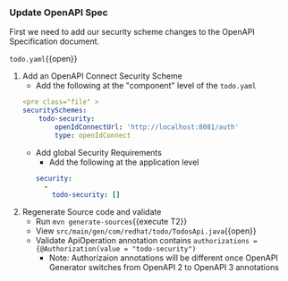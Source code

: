 ### Update OpenAPI Spec

First we need to add our security scheme changes to the OpenAPI Specification document.

`todo.yaml`{{open}}
1. Add an OpenAPI Connect Security Scheme
    - Add the following at the "component" level of the `todo.yaml`
    ```yaml
    <pre class="file" >
    securitySchemes:
        todo-security:
            openIdConnectUrl: 'http://localhost:8081/auth'
            type: openIdConnect
    ```
    - Add global Security Requirements
      - Add the following at the application level
      ```yaml
      security:
        -
          todo-security: []
      ```
2. Regenerate Source code and validate
    - Run `mvn generate-sources`{{execute T2}}
    - View `src/main/gen/com/redhat/todo/TodosApi.java`{{open}}
    - Validate ApiOperation annotation contains `authorizations = {@Authorization(value = "todo-security")`
      - Note: Authorizaion annotations will be different once OpenAPI Generator switches from OpenAPI 2 to OpenAPI 3 annotations
